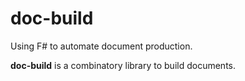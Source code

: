 # doc-build
Using F# to automate document production.

**doc-build** is a combinatory library to build documents.




